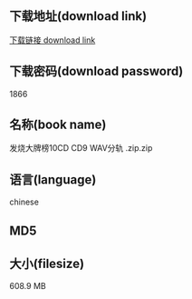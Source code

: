 ## 下载地址(download link)
[下载链接 download link](https://tutu365.netlify.app/?s=%E5%8F%91%E7%83%A7%E5%A4%A7%E7%89%8C%E6%A6%9C10CD+CD9+WAV%E5%88%86%E8%BD%A8+.zip)

## 下载密码(download password)
1866

## 名称(book name)
发烧大牌榜10CD CD9 WAV分轨 .zip.zip

## 语言(language)
chinese

## MD5


## 大小(filesize)
608.9 MB
